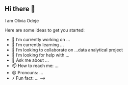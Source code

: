 ## Hi there 👋
I am Olivia Odeje



Here are some ideas to get you started:

- 🔭 I’m currently working on ...
- 🌱 I’m currently learning ...
- 👯 I’m looking to collaborate on ...data analytical project
- 🤔 I’m looking for help with ...
- 💬 Ask me about ...
- 📫 How to reach me: ...
- 😄 Pronouns: ...
- ⚡ Fun fact: ...
-->
